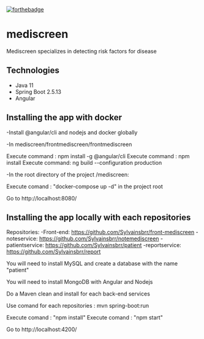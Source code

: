 [![forthebadge](https://forthebadge.com/images/badges/made-with-java.svg)](https://forthebadge.com)


# mediscreen
Mediscreen specializes in detecting risk factors for disease

## Technologies
- Java 11
- Spring Boot 2.5.13
- Angular

Installing the app with docker
------------------------------

-Install @angular/cli and nodejs and docker globally

-In mediscreen/frontmediscreen/frontmediscreen

Execute command : npm install -g @angular/cli
Execute command : npm install
Execute command: ng build --configuration production

-In the root directory of the project /mediscreen:

Execute comand : "docker-compose up -d"  in the project root
 
 Go to http://localhost:8080/
 
Installing the app locally with each repositories
-------------------------------------------------

Repositories:
-Front-end: https://github.com/Sylvainsbrr/front-mediscreen
-noteservice: https://github.com/Sylvainsbrr/notemediscreen
-patientservice: https://github.com/Sylvainsbrr/patient
-reportservice: https://github.com/Sylvainsbrr/report

You will need to install MySQL and create a database with the name "patient"

You will need to install MongoDB with Angular and Nodejs

Do a Maven clean and install for each back-end services

Use comand for each repositories : mvn spring-boot:run

Execute comand : "npm install" 
Execute comand : "npm start"

 Go to http://localhost:4200/


